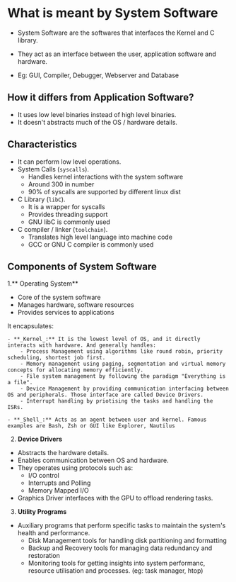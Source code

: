 # What is meant by System Software

- System Software are the softwares that interfaces the Kernel and C library.

- They act as an interface between the user, application software and hardware.

- Eg: GUI, Compiler, Debugger, Webserver and Database

## How it differs from Application Software?

- It uses low level binaries instead of high level binaries.
- It doesn't abstracts much of the OS / hardware details.

## Characteristics

- It can perform low level operations.
- System Calls (`syscalls`).
	- Handles kernel interactions with the system software
	- Around 300 in number
	- 90% of syscalls are supported by different linux dist
- C Library (`libC`).
	- It is a wrapper for syscalls
	- Provides threading support
	- GNU libC is commonly used
- C compiler / linker (`toolchain`).
	- Translates high level language into machine code
	- GCC or GNU C compiler is commonly used

## Components of System Software

1.** Operating System**
- Core of the system software
- Manages hardware, software resources
- Provides services to applications

It encapsulates:

	- **_Kernel_:** It is the lowest level of OS, and it directly interacts with hardware. And generally handles:
		- Process Management using algorithms like round robin, priority scheduling, shortest job first.
		- Memory management using paging, segmentation and virtual memory concepts for allocating memory efficiently.
		- File system management by following the paradigm "Everything is a file".
		- Device Management by providing communication interfacing between OS and peripherals. Those interface are called Device Drivers.
		- Interrupt handling by priotising the tasks and handling the ISRs.

	- **_Shell_:** Acts as an agent between user and kernel. Famous examples are Bash, Zsh or GUI like Explorer, Nautilus


2. **Device Drivers**
- Abstracts the hardware details.
- Enables communication between OS and hardware.
- They operates using protocols such as: 
	- I/O control
	- Interrupts and Polling
	- Memory Mapped I/O
- Graphics Driver interfaces with the GPU to offload rendering tasks.

3. **Utility Programs**
- Auxiliary programs that perform specific tasks to maintain the system's health and performance.
	- Disk Management tools for handling disk partitioning and formatting
	- Backup and Recovery tools for managing data redundancy and restoration
	- Monitoring tools for getting insights into system performanc, resource utilisation and processes. (eg: task manager, htop)


